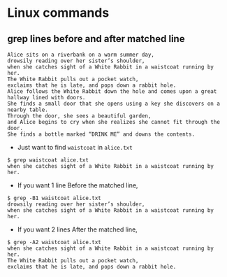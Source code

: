# Linux commands


## grep lines before and after matched line

``` title="alice.txt"
Alice sits on a riverbank on a warm summer day, 
drowsily reading over her sister’s shoulder, 
when she catches sight of a White Rabbit in a waistcoat running by her. 
The White Rabbit pulls out a pocket watch, 
exclaims that he is late, and pops down a rabbit hole. 
Alice follows the White Rabbit down the hole and comes upon a great hallway lined with doors. 
She finds a small door that she opens using a key she discovers on a nearby table. 
Through the door, she sees a beautiful garden, 
and Alice begins to cry when she realizes she cannot fit through the door. 
She finds a bottle marked “DRINK ME” and downs the contents.
```

* Just want to find ```waistcoat``` in ```alice.txt```
```shell
$ grep waistcoat alice.txt
when she catches sight of a White Rabbit in a waistcoat running by her. 
```

* If you want 1 line Before the matched line,
```shell
$ grep -B1 waistcoat alice.txt
drowsily reading over her sister’s shoulder,
when she catches sight of a White Rabbit in a waistcoat running by her. 
```

* If you want 2 lines After the matched line,
```shell
$ grep -A2 waistcoat alice.txt
when she catches sight of a White Rabbit in a waistcoat running by her.
The White Rabbit pulls out a pocket watch,
exclaims that he is late, and pops down a rabbit hole.
```
 